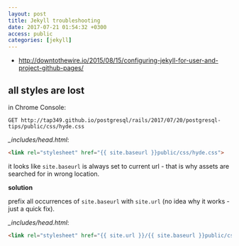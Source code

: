 ```yaml
---
layout: post
title: Jekyll troubleshooting
date: 2017-07-21 01:54:32 +0300
access: public
categories: [jekyll]
---
```


<!-- more -->

- <http://downtothewire.io/2015/08/15/configuring-jekyll-for-user-and-project-github-pages/>

## all styles are lost

in Chrome Console:

```
GET http://tap349.github.io/postgresql/rails/2017/07/20/postgresql-tips/public/css/hyde.css
```

_\_includes/head.html_:

```html
<link rel="stylesheet" href="{{ site.baseurl }}public/css/hyde.css">
```

it looks like `site.baseurl` is always set to current url - that is why
assets are searched for in wrong location.

**solution**

prefix all occurrences of `site.baseurl` with `site.url`
(no idea why it works - just a quick fix).

_\_includes/head.html_:

```html
<link rel="stylesheet" href="{{ site.url }}/{{ site.baseurl }}public/css/hyde.css">
```
